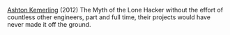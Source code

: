 
[Ashton Kemerling](http://ashtonkemerling.com/blog/2012/11/22/the-myth-of-the-lone-hacker/)
(2012) The Myth of the Lone Hacker
without the effort of countless other engineers, part and full time, their projects would have never made it off the ground.
